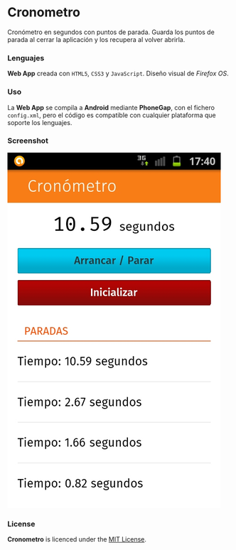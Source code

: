 # Cronometro
Cronómetro en segundos con puntos de parada. Guarda los puntos de parada al cerrar la aplicación y los recupera al volver abrirla.

### Lenguajes
**Web App** creada con `HTML5`, `CSS3` y `JavaScript`. Diseño visual de *Firefox OS*.

### Uso
La **Web App** se compila a **Android** mediante **PhoneGap**, con el fichero `config.xml`, pero el código es compatible con cualquier plataforma que soporte los lenguajes.

### Screenshot
![Mobile](img/Screenshot.jpeg)

### License
**Cronometro** is licenced under the [MIT License](http://en.wikipedia.org/wiki/MIT_licence).
